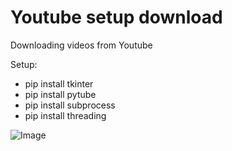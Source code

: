 # Youtube setup download
Downloading videos from Youtube

Setup:
- pip install tkinter
- pip install pytube
- pip install subprocess
- pip install threading

![Image](https://i.ibb.co/cFs4zHS/indir.png)
